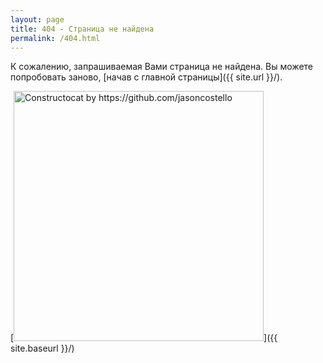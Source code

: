 ```yaml
---
layout: page
title: 404 - Страница не найдена
permalink: /404.html
---
```


К сожалению, запрашиваемая Вами страница не найдена. Вы можете попробовать заново, [начав с главной страницы]({{ site.url }}/).

[<img src="{{ site.baseurl }}/images/404.jpg" alt="Constructocat by https://github.com/jasoncostello" style="width: 400px;"/>]({{ site.baseurl }}/)
